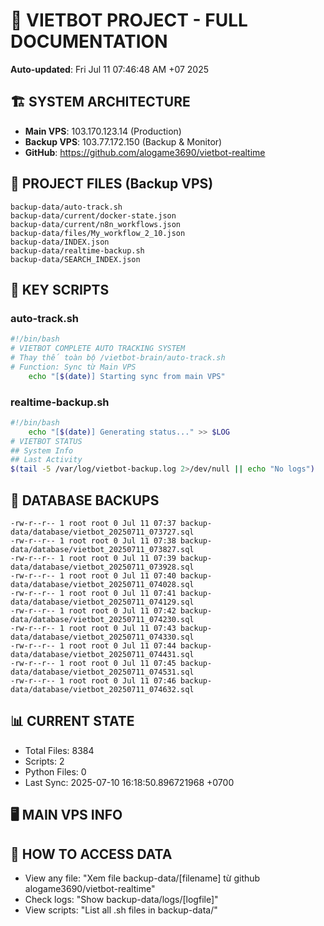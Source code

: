 # 🤖 VIETBOT PROJECT - FULL DOCUMENTATION
**Auto-updated**: Fri Jul 11 07:46:48 AM +07 2025

## 🏗️ SYSTEM ARCHITECTURE
- **Main VPS**: 103.170.123.14 (Production)
- **Backup VPS**: 103.77.172.150 (Backup & Monitor)
- **GitHub**: https://github.com/alogame3690/vietbot-realtime

## 📁 PROJECT FILES (Backup VPS)
```
backup-data/auto-track.sh
backup-data/current/docker-state.json
backup-data/current/n8n_workflows.json
backup-data/files/My_workflow_2_10.json
backup-data/INDEX.json
backup-data/realtime-backup.sh
backup-data/SEARCH_INDEX.json
```

## 🔧 KEY SCRIPTS
### auto-track.sh
```bash
#!/bin/bash
# VIETBOT COMPLETE AUTO TRACKING SYSTEM
# Thay thế toàn bộ /vietbot-brain/auto-track.sh
# Function: Sync từ Main VPS
    echo "[$(date)] Starting sync from main VPS"
```
### realtime-backup.sh
```bash
#!/bin/bash
    echo "[$(date)] Generating status..." >> $LOG
# VIETBOT STATUS
## System Info
## Last Activity
$(tail -5 /var/log/vietbot-backup.log 2>/dev/null || echo "No logs")
```

## 💾 DATABASE BACKUPS
```
-rw-r--r-- 1 root root 0 Jul 11 07:37 backup-data/database/vietbot_20250711_073727.sql
-rw-r--r-- 1 root root 0 Jul 11 07:38 backup-data/database/vietbot_20250711_073827.sql
-rw-r--r-- 1 root root 0 Jul 11 07:39 backup-data/database/vietbot_20250711_073928.sql
-rw-r--r-- 1 root root 0 Jul 11 07:40 backup-data/database/vietbot_20250711_074028.sql
-rw-r--r-- 1 root root 0 Jul 11 07:41 backup-data/database/vietbot_20250711_074129.sql
-rw-r--r-- 1 root root 0 Jul 11 07:42 backup-data/database/vietbot_20250711_074230.sql
-rw-r--r-- 1 root root 0 Jul 11 07:43 backup-data/database/vietbot_20250711_074330.sql
-rw-r--r-- 1 root root 0 Jul 11 07:44 backup-data/database/vietbot_20250711_074431.sql
-rw-r--r-- 1 root root 0 Jul 11 07:45 backup-data/database/vietbot_20250711_074531.sql
-rw-r--r-- 1 root root 0 Jul 11 07:46 backup-data/database/vietbot_20250711_074632.sql
```

## 📊 CURRENT STATE
- Total Files: 8384
- Scripts: 2
- Python Files: 0
- Last Sync: 2025-07-10 16:18:50.896721968 +0700

## 🖥️ MAIN VPS INFO


## 🚨 HOW TO ACCESS DATA
- View any file: "Xem file backup-data/[filename] từ github alogame3690/vietbot-realtime"
- Check logs: "Show backup-data/logs/[logfile]"
- View scripts: "List all .sh files in backup-data/"
